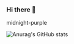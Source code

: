 ### Hi there 👋

<!--
**joelck007/joelck007** is a ✨ _special_ ✨ repository because its `README.md` (this file) appears on your GitHub profile.

Here are some ideas to get you started:

- 🔭 I’m currently working on ...
- 🌱 I’m currently learning ...
- 👯 I’m looking to collaborate on ...
- 🤔 I’m looking for help with ...
- 💬 Ask me about ...
- 📫 How to reach me: ...
- 😄 Pronouns: ...
- ⚡ Fun fact: ...
-->


midnight-purple

![Anurag's GitHub stats](https://github-readme-stats.vercel.app/api?username=joelck007&theme=midnight-purple&show_icons=true)

